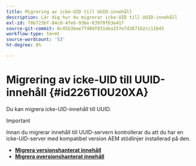 ```yaml
---
title: Migrering av icke-UID till UUID-innehåll
description: Lär dig hur du migrerar icke-UID till UUID-innehåll
exl-id: f8b723bf-84c0-4fe6-936e-63970fb3e417
source-git-commit: 0c45b3bee77d04f031dea157e7d3671b2cc11b45
workflow-type: tm+mt
source-wordcount: '53'
ht-degree: 0%

---
```


# Migrering av icke-UID till UUID-innehåll {#id226TI0U20XA}


Du kan migrera icke-UID-innehåll till UUID.

>[!IMPORTANT]
>
> Innan du migrerar innehåll till UUID-servern kontrollerar du att du har en icke-UID-server med kompatibel version AEM stödlinjer installerad på den.



* [**Migrera versionshanterat innehåll**](./migrate-non-uuid-uuid-with-versions.md)
* [**Migrera oversionshanterat innehåll**](./migrate-non-uuid-uuid-without-versions.md)
